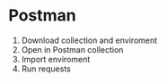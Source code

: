 # Postman
1. Download collection and enviroment
2. Open in Postman collection
3. Import enviroment
4. Run requests
